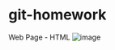 # git-homework

Web Page - HTML
![image](https://github.com/user-attachments/assets/f7ad122c-7d55-4dbf-a0a0-6015483a2dfc)
